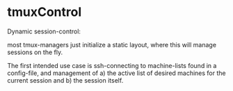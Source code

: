 # tmuxControl

Dynamic session-control:

most tmux-managers just initialize a static layout, where this will manage sessions on the fly.

The first intended use case is ssh-connecting to machine-lists found in a config-file, and management of
a) the active list of desired machines for the current session and
b) the session itself.
